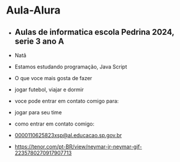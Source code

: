 # Aula-Alura

- ## Aulas de informatica escola Pedrina 2024, serie 3 ano A

 - Natã

- Estamos estudando programação, Java Script

- O que voce mais gosta de fazer

-  jogar futebol, viajar e dormir

 - voce pode entrar em contato comigo para:

  - jogar para seu time

  - como entrar em contato comigo:

  - 0000110625823xsp@al.educacao.sp.gov.br

  - https://tenor.com/pt-BR/view/neymar-jr-neymar-gif-2235780270917907713
